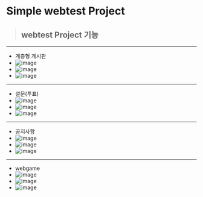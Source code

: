 # Simple webtest Project

> ## webtest Project 기능

---

- 게층형 게시판
- ![image](https://github.com/1DKITE/webtest/assets/105035556/bb175d4b-c6ba-43f3-8e20-55727fca3b2a)
- ![image](https://github.com/1DKITE/webtest/assets/105035556/42de6ed2-b628-4272-ab00-138673d188ca)
- ![image](https://github.com/1DKITE/webtest/assets/105035556/8bdf7e3b-170a-4b60-9d40-7598b71388d6)
---
- 설문(투표)
- ![image](https://github.com/1DKITE/webtest/assets/105035556/df1e6cb8-132f-43e0-bb2f-35476c5692d3)
- ![image](https://github.com/1DKITE/webtest/assets/105035556/e1f4e16f-a450-4f43-98fb-7db56642a75f)
- ![image](https://github.com/1DKITE/webtest/assets/105035556/7b3bb0f2-8532-44b5-b431-3e9b323db08e)
---
- 공지사항
- ![image](https://github.com/1DKITE/webtest/assets/105035556/1284e97c-85bb-4277-9625-15b9cfc0625a)
- ![image](https://github.com/1DKITE/webtest/assets/105035556/ffe5d61e-351e-4584-b68f-4c4afc3299e8)
- ![image](https://github.com/1DKITE/webtest/assets/105035556/5999bac1-4678-4067-b5df-21afa32eae79)
---
- webgame
- ![image](https://github.com/1DKITE/webtest/assets/105035556/93ba0ba6-bcfc-4ca6-9a35-238490e3e709)
- ![image](https://github.com/1DKITE/webtest/assets/105035556/3b2590f0-6266-4f48-943a-74d4c7019731)
- ![image](https://github.com/1DKITE/webtest/assets/105035556/e5f5236f-2d4e-4440-ae03-af10d7f1153a)
